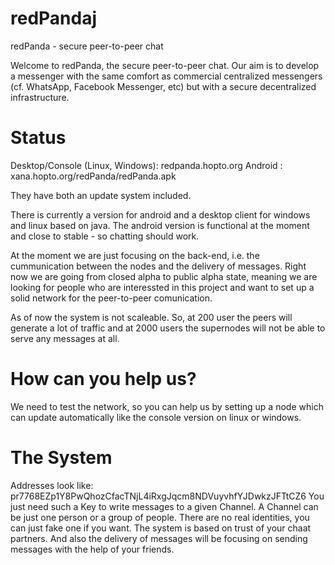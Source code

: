 redPandaj
=========

redPanda - secure peer-to-peer chat


Welcome to redPanda, the secure peer-to-peer chat. Our aim is to develop a messenger with the same comfort as commercial centralized messengers (cf. WhatsApp, Facebook Messenger, etc) but with a secure decentralized infrastructure.

Status
=========

Desktop/Console (Linux, Windows): redpanda.hopto.org
Android : xana.hopto.org/redPanda/redPanda.apk

They have both an update system included.

There is currently a version for android and a desktop client for windows and linux based on java. The android version is functional at the moment and close to stable - so chatting should work.

At the moment we are just focusing on the back-end, i.e. the cummunication between the nodes and the delivery of messages. Right now we are going from closed alpha to public alpha state, meaning we are looking for people who are interessted in this project and want to set up a solid network for the peer-to-peer comunication.

As of now the system is not scaleable. So, at 200 user the peers will generate a lot of traffic and at 2000 users the supernodes will not be able to serve any messages at all.

How can you help us?
=========
We need to test the network, so you can help us by setting up a node which can update automatically like the console version on linux or windows.

The System
=========
Addresses look like: pr7768EZp1Y8PwQhozCfacTNjL4iRxgJqcm8NDVuyvhfYJDwkzJFTtCZ6
You just need such a Key to write messages to a given Channel. A Channel can be just one person or a group of people.
There are no real identities, you can just fake one if you want. The system is based on trust of your chaat partners. And also the delivery of messages will be focusing on sending messages with the help of your friends.
